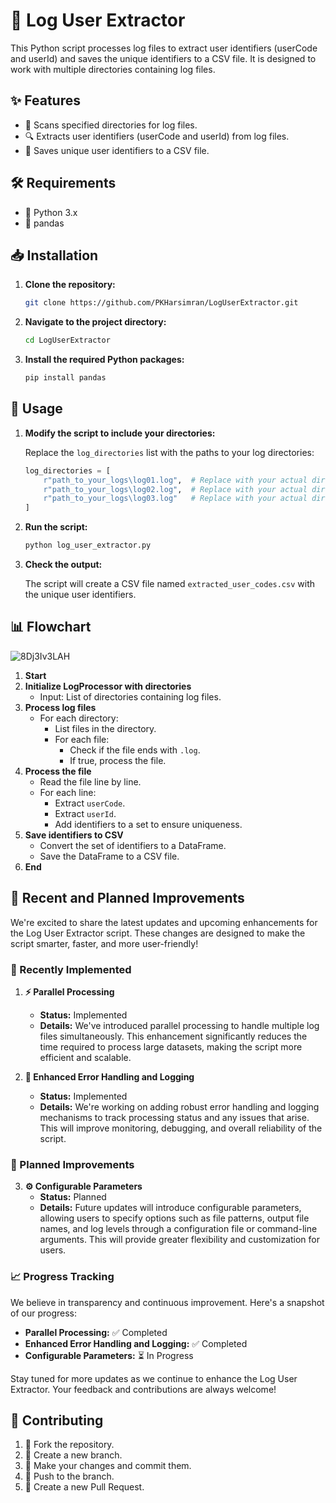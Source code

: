 # 🚀 Log User Extractor

This Python script processes log files to extract user identifiers (userCode and userId) and saves the unique identifiers to a CSV file. It is designed to work with multiple directories containing log files.

## ✨ Features

- 📂 Scans specified directories for log files.
- 🔍 Extracts user identifiers (userCode and userId) from log files.
- 💾 Saves unique user identifiers to a CSV file.

## 🛠 Requirements

- 🐍 Python 3.x
- 🐼 pandas

## 📥 Installation

1. **Clone the repository:**

    ```sh
    git clone https://github.com/PKHarsimran/LogUserExtractor.git
    ```

2. **Navigate to the project directory:**

    ```sh
    cd LogUserExtractor
    ```

3. **Install the required Python packages:**

    ```sh
    pip install pandas
    ```

## 🚀 Usage

1. **Modify the script to include your directories:**

    Replace the `log_directories` list with the paths to your log directories:

    ```python
    log_directories = [
        r"path_to_your_logs\log01.log",  # Replace with your actual directory path
        r"path_to_your_logs\log02.log",  # Replace with your actual directory path
        r"path_to_your_logs\log03.log"   # Replace with your actual directory path
    ]
    ```

2. **Run the script:**

    ```sh
    python log_user_extractor.py
    ```

3. **Check the output:**

    The script will create a CSV file named `extracted_user_codes.csv` with the unique user identifiers.

## 📊 Flowchart

![8Dj3Iv3LAH](https://github.com/PKHarsimran/LogUserExtractor/assets/22066581/d98cbb19-e763-4479-a2d5-ad29011d3aca)

1. **Start**
2. **Initialize LogProcessor with directories**
   - Input: List of directories containing log files.
3. **Process log files**
   - For each directory:
     - List files in the directory.
     - For each file:
       - Check if the file ends with `.log`.
       - If true, process the file.
4. **Process the file**
   - Read the file line by line.
   - For each line:
     - Extract `userCode`.
     - Extract `userId`.
     - Add identifiers to a set to ensure uniqueness.
5. **Save identifiers to CSV**
   - Convert the set of identifiers to a DataFrame.
   - Save the DataFrame to a CSV file.
6. **End**

## 🚀 Recent and Planned Improvements

We're excited to share the latest updates and upcoming enhancements for the Log User Extractor script. These changes are designed to make the script smarter, faster, and more user-friendly!

### 🎉 Recently Implemented

1. **⚡ Parallel Processing**
   - **Status:** Implemented
   - **Details:** We've introduced parallel processing to handle multiple log files simultaneously. This enhancement significantly reduces the time required to process large datasets, making the script more efficient and scalable.

2. **🔧 Enhanced Error Handling and Logging**
   - **Status:** Implemented
   - **Details:** We're working on adding robust error handling and logging mechanisms to track processing status and any issues that arise. This will improve monitoring, debugging, and overall reliability of the script.

### 🔧 Planned Improvements

3. **⚙️ Configurable Parameters**
   - **Status:** Planned
   - **Details:** Future updates will introduce configurable parameters, allowing users to specify options such as file patterns, output file names, and log levels through a configuration file or command-line arguments. This will provide greater flexibility and customization for users.

### 📈 Progress Tracking

We believe in transparency and continuous improvement. Here's a snapshot of our progress:

- **Parallel Processing:** ✅ Completed
- **Enhanced Error Handling and Logging:** ✅ Completed
- **Configurable Parameters:** ⏳ In Progress

Stay tuned for more updates as we continue to enhance the Log User Extractor. Your feedback and contributions are always welcome!


## 🤝 Contributing

1. 🍴 Fork the repository.
2. 🌿 Create a new branch.
3. 💾 Make your changes and commit them.
4. 🚀 Push to the branch.
5. 🔄 Create a new Pull Request.
